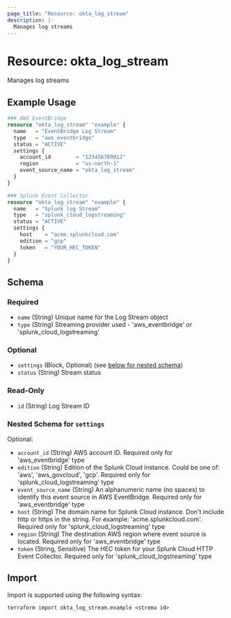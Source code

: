 ```yaml
---
page_title: "Resource: okta_log_stream"
description: |-
  Manages log streams
---
```


# Resource: okta_log_stream

Manages log streams

## Example Usage

```terraform
### AWS EventBridge
resource "okta_log_stream" "example" {
  name   = "EventBridge Log Stream"
  type   = "aws_eventbridge"
  status = "ACTIVE"
  settings {
    account_id        = "123456789012"
    region            = "us-north-1"
    event_source_name = "okta_log_stream"
  }
}

### Splunk Event Collector
resource "okta_log_stream" "example" {
  name   = "Splunk log Stream"
  type   = "splunk_cloud_logstreaming"
  status = "ACTIVE"
  settings {
    host    = "acme.splunkcloud.com"
    edition = "gcp"
    token   = "YOUR_HEC_TOKEN"
  }
}
```

<!-- schema generated by tfplugindocs -->
## Schema

### Required

- `name` (String) Unique name for the Log Stream object
- `type` (String) Streaming provider used - 'aws_eventbridge' or 'splunk_cloud_logstreaming'

### Optional

- `settings` (Block, Optional) (see [below for nested schema](#nestedblock--settings))
- `status` (String) Stream status

### Read-Only

- `id` (String) Log Stream ID

<a id="nestedblock--settings"></a>
### Nested Schema for `settings`

Optional:

- `account_id` (String) AWS account ID. Required only for 'aws_eventbridge' type
- `edition` (String) Edition of the Splunk Cloud instance. Could be one of: 'aws', 'aws_govcloud', 'gcp'. Required only for 'splunk_cloud_logstreaming' type
- `event_source_name` (String) An alphanumeric name (no spaces) to identify this event source in AWS EventBridge. Required only for 'aws_eventbridge' type
- `host` (String) The domain name for Splunk Cloud instance. Don't include http or https in the string. For example: 'acme.splunkcloud.com'. Required only for 'splunk_cloud_logstreaming' type
- `region` (String) The destination AWS region where event source is located. Required only for 'aws_eventbridge' type
- `token` (String, Sensitive) The HEC token for your Splunk Cloud HTTP Event Collector. Required only for 'splunk_cloud_logstreaming' type

## Import

Import is supported using the following syntax:

```shell
terraform import okta_log_stream.example <strema id>
```
